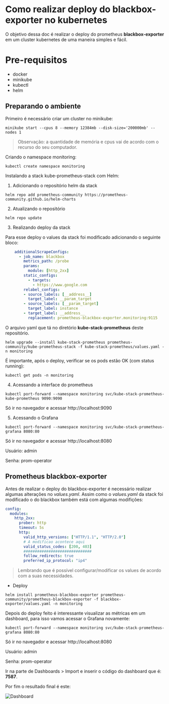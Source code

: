 # Como realizar deploy do blackbox-exporter no kubernetes

O objetivo dessa doc é realizar o deploy do prometheus **blackbox-exporter** em um cluster kubernetes de uma maneira simples e fácil.

# Pre-requisitos

 - docker
 - minikube
 - kubectl
 - helm

## Preparando o ambiente

Primeiro é necessário criar um cluster no minikube:

`minikube start --cpus 8 --memory 12384mb --disk-size='200000mb' --nodes 1`

> Observação: a quantidade de memória e cpus vai de acordo com o recurso
> do seu computador.

Criando o namespace monitoring:

`kubectl create namespace monitoring`

Instalando a stack kube-prometheus-stack com Helm:

 1. Adicionando o repositório helm da stack

```console
helm repo add prometheus-community https://prometheus-community.github.io/helm-charts
```

 2. Atualizando o repositório

`helm repo update`

 3. Realizando deploy da stack

Para esse deploy o values da stack foi modificado adicionando o seguinte bloco:

```yaml
    additionalScrapeConfigs:
      - job_name: blackbox
        metrics_path: /probe
        params:
          module: [http_2xx]
        static_configs:
          - targets:
            - https://www.google.com
        relabel_configs:
        - source_labels: [__address__]
          target_label: __param_target
        - source_labels: [__param_target]
          target_label: instance
        - target_label: __address__
          replacement: prometheus-blackbox-exporter.monitoring:9115
```
O arquivo yaml que tá no diretório **kube-stack-prometheus** deste repositório.
```
helm upgrade --install kube-stack-prometheus prometheus-community/kube-prometheus-stack -f kube-stack-prometheus/values.yaml -n monitoring
```
É importante, após o deploy, verificar se os pods estão OK (com status running):

`kubectl get pods -n monitoring`

 4. Acessando a interface do prometheus
```
kubectl port-forward --namespace monitoring svc/kube-stack-prometheus-kube-prometheus 9090:9090
```
Só ir no navegador e acessar http://localhost:9090
 
 5. Acessando o Grafana
```
kubectl port-forward --namespace monitoring svc/kube-stack-prometheus-grafana 8080:80
```
Só ir no navegador e acessar http://localhost:8080

Usuário: admin

Senha: prom-operator

## Prometheus blackbox-exporter

Antes de realizar o deploy do blackbox-exporter é necessário realizar algumas alterações no *values.yaml*. Assim como o *values.yaml* da stack foi modificado o do blackbox também está com algumas modifições:

```yaml
config:
  modules:
    http_2xx:
      prober: http
      timeout: 5s
      http:
        valid_http_versions: ["HTTP/1.1", "HTTP/2.0"]
        # A modificao acontece aqui
        valid_status_codes: [200, 403]
        ##############################
        follow_redirects: true
        preferred_ip_protocol: "ip4"
```

> Lembrando que é possível configurar/modificar os values de acordo com a suas necessidades.

 - Deploy
```console
helm install prometheus-blackbox-exporter prometheus-community/prometheus-blackbox-exporter -f blackbox-exporter/values.yaml -n monitoring
```

Depois do deploy feito é interessante visualizar as métricas em um dashboard, para isso vamos acessar o Grafana novamente:
```
kubectl port-forward --namespace monitoring svc/kube-stack-prometheus-grafana 8080:80
```
Só ir no navegador e acessar http://localhost:8080

Usuário: admin

Senha: prom-operator

Ir na parte de Dashboards > Import e inserir o código do dashboard que é: **7587**.

Por fim o resultado final é este:

![Dashboard](https://lh3.googleusercontent.com/i-H9-Sz20Ypw4KMH1weYztglWrSuCmIUcFnwg87T-hPgEHXhQQ9yIF3aCcLKLpDaalbmE-XIC-C-8Ti8jqw-ad35-_Br7SwquA05yF58kxqpMIBsZX3gB8mycZTCeOu8c5N0WOq8V-iYRr_Sbvho9r-tgQAELeoc8eUvfPDCt119j71oY00faGUwgEjThaKF1YlJjjqLqkh3pmK-d9y9ORd-4l0SMZBEtgznBJho38O2ijg-m114f6P8F3lK7OxBx-w7yWI2loUZ8-JZ0OudrREFUtUfhiW6kxlhx1WdKRKPuvqgqM9jYZMbBw510Q9hDBIz5iY5Fx89o4SPzk9qJahfvySSi8fYSXVcFGYTP1UzTpeaDSMGpTmPfEkqSz6zZkgZV8CjcxaJ8wYWOZnQIBC8uLRX3po599mKGYOAQYQ-6y-YA8Ydkdw_QrrPEiFc4gPN2Z4VzoLgWLncaZhPxEbcapnHz3rm3Y5SwWdb8JfxnaFJoTIzZuwxgWPPNJEDGoXgULScK6-NnyehwiL71E2IpeHHKJlmV_N5HqqiW2CRlcfHnwf7i-MIf21LbgWL2RMeyTf0boW4YdexFJ9sUgL3DO4hzx3fr2Ecy9XH5fpXAIdN4P99KFtK-Es6H5-HbDHxJyw_STpMsmH8TvrTBabLisejgcKficlzt1P0pvVPEiIzUqPz1gH0yYEhrsxDPRMtJfIvmDji9fuaasHQftEhMPe5oazvWUZjGHP1sUOE6Rf4lDfeZvGj31Z7xyQ=w1920-h883-no?authuser=0)
